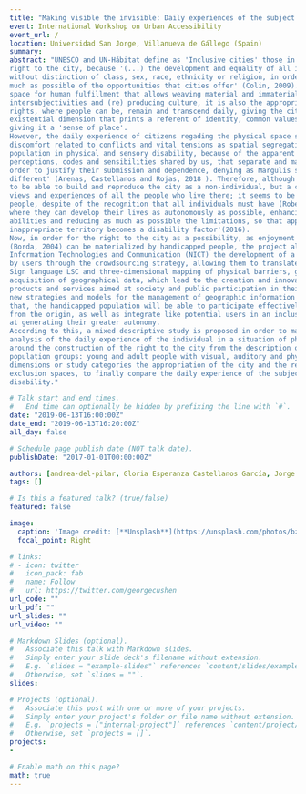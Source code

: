 ```yaml
---
title: "Making visible the invisible: Daily experiences of the subject in a situation of physical and sensory disability around the construction of right to the city for developing a mobile app to identify accesible spaces in Ibagué - Tolima"
event: International Workshop on Urban Accessibility
event_url: /
location: Universidad San Jorge, Villanueva de Gállego (Spain)
summary:
abstract: "UNESCO and UN-Hábitat define as 'Inclusive cities' those in which all citizens can exercise their
right to the city, because '(...) the development and equality of all inhabitants are promoted,
without distinction of class, sex, race, ethnicity or religion, in order for them to take advantage as
much as possible of the opportunities that cities offer' (Colin, 2009). So that the city as an ideal
space for human fulfillment that allows weaving material and immaterial relationships, generating
intersubjectivities and (re) producing culture, it is also the appropriate place to exercise the citizen
rights, where people can be, remain and transcend daily, giving the city an emotional and
existential dimension that prints a referent of identity, common values and collective destinies,
giving it a 'sense of place'.
However, the daily experience of citizens regading the physical space shows a continuous
discomfort related to conflicts and vital tensions as spatial segregation and social exclusion of the
population in physical and sensory disability, because of the apparent differences that 'allude to
perceptions, codes and sensibilities shared by us, that separate and marginalize other people, in
order to justify their submission and dependence, denying as Margulis states the right to be
different' (Arenas, Castellanos and Rojas, 2018 ). Therefore, although the right to the city is just
to be able to build and reproduce the city as a non-individual, but a common one, integrating the
views and experiences of all the people who live there; it seems to be denied for all handicapped
people, despite of the recognition that all individuals must have (Robert) 'with an environment
where they can develop their lives as autonomously as possible, enhancing the deployment of their
abilities and reducing as much as possible the limitations, so that appealing to this perspective, an
inappropriate territory becomes a disability factor'(2016).
Now, in order for the right to the city as a possibility, as enjoyment of rights and as participation
(Borda, 2004) can be materialized by handicapped people, the project also look for the use of New
Information Technologies and Communication (NICT) the development of a mobile app supported
by users through the crowdsourcing strategy, allowing them to translate signifiers into Colombian
Sign language LSC and three-dimensional mapping of physical barriers, generating 'forms of
acquisition of geographical data, which lead to the creation and innovation of new computer
products and services aimed at society and public participation in their management, as well as
new strategies and models for the management of geographic information '(Gómez, 2014). So
that, the handicapped population will be able to participate effectively in the prototype designs
from the origin, as well as integrate like potential users in an inclusive technology strategy aimed
at generating their greater autonomy.
According to this, a mixed descriptive study is proposed in order to make a reflexive and critical
analysis of the daily experience of the individual in a situation of physical and sensory disability
around the construction of the right to the city from the description of the experiences of two
population groups: young and adult people with visual, auditory and physical disability, taking as
dimensions or study categories the appropriation of the city and the recognition of inclusion /
exclusion spaces, to finally compare the daily experience of the subject by age groups and type of
disability."

# Talk start and end times.
#   End time can optionally be hidden by prefixing the line with `#`.
date: "2019-06-13T16:00:00Z"
date_end: "2019-06-13T16:20:00Z"
all_day: false

# Schedule page publish date (NOT talk date).
publishDate: "2017-01-01T00:00:00Z"

authors: [andrea-del-pilar, Gloria Esperanza Castellanos García, Jorge Enrique Rojas Delgado, Juan Manuel Aldana Porras, John Fredy Montes Mora]
tags: []

# Is this a featured talk? (true/false)
featured: false

image:
  caption: 'Image credit: [**Unsplash**](https://unsplash.com/photos/bzdhc5b3Bxs)'
  focal_point: Right

# links:
# - icon: twitter
#   icon_pack: fab
#   name: Follow
#   url: https://twitter.com/georgecushen
url_code: ""
url_pdf: ""
url_slides: ""
url_video: ""

# Markdown Slides (optional).
#   Associate this talk with Markdown slides.
#   Simply enter your slide deck's filename without extension.
#   E.g. `slides = "example-slides"` references `content/slides/example-slides.md`.
#   Otherwise, set `slides = ""`.
slides:

# Projects (optional).
#   Associate this post with one or more of your projects.
#   Simply enter your project's folder or file name without extension.
#   E.g. `projects = ["internal-project"]` references `content/project/deep-learning/index.md`.
#   Otherwise, set `projects = []`.
projects:
-

# Enable math on this page?
math: true
---
```


